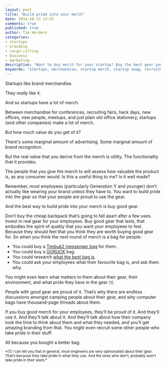 ```yaml
---
layout: post
title: "Build pride into your merch"
date: 2014-10-13 13:55
comments: true
published: true
author: Tim Hordern
categories:
- startups
- branding
- cargo-culting
- business
- marketing
description: "Want to buy merch for your startup? Buy the best gear you can afford."
keywords: "startups, merchandise, startup merch, startup swag, recruitment merchandise, startup t-shirts"
---
```


Startups like brand merchandise.

They *really* like it.

And so startups have a *lot* of merch.

Between merchandise for conferences, recruiting fairs, hack days, new offices, new people, meetups, and just plain old office stationery, startups (and other companies) make a lot of merch.

But how much value do you get of it?

There's some marginal amount of advertising. Some marginal amount of brand recognition.

But the real value that you derive from the merch is utility. The functionality that it provides.

The people that you give the merch to will assess how valuable the product is, as any consumer would. Is this a useful thing to me? Is it well made?

Remember, *most* employees (particularly Generation Y and younger) don’t actually like wearing your brand unless they have to. You want to build pride into the gear so that your people are proud to use the gear.

And the best way to build pride into your merch is buy good gear.

Don’t buy the cheap backpack that’s going to fall apart after a few uses. Invest in real gear for your employees. Buy good gear that lasts, that embodies the spirit of quality that you want your employees to feel. Because they should feel that you think they are worth buying good gear for. So when you think the next round of merch is a bag for people:

* You could buy a [Timbuk2 messenger bag](http://www.amazon.com/gp/product/B00HZ15TEY/ref=as_li_tl?ie=UTF8&camp=1789&creative=390957&creativeASIN=B00HZ15TEY&linkCode=as2&tag=timhor0e-20&linkId=PVAIRHLSHPEHN3ZJ) for them.
* You could buy a [GORUCK](http://www.goruck.com/en/gr1) bag.
* You could research [what the best bag is](http://thewirecutter.com/leaderboard/best-bags/).
* You could ask your employees what their favourite bag is, and ask them why.

You might even learn what matters to them about their gear, their environment, and what pride they have in the gear <small>*[1]*</small>.

People with good gear are proud of it. That’s why there are endless discussions amongst camping people about their gear, and why computer bags have thousand-page threads about them.

If you buy good merch for your employees, they’ll be proud of it. And they’ll use it. And they’ll talk about it. And they’ll talk about how their company took the time to think about them and what they needed, and you’ll get amazing branding from that. You might even recruit some other people who take pride in their stuff.

All because you bought a better bag.

<small>
*[1] I can tell you that in general, most engineers are very opinionated about their gear. That’s because they take pride in what they use. And the ones who don’t, probably won’t take pride in their work.*
</small>